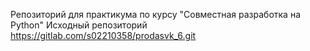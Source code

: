 Репозиторий для практикума по курсу "Совместная разработка на Python"
Исходный репозиторий https://gitlab.com/s02210358/prodasvk_6.git
